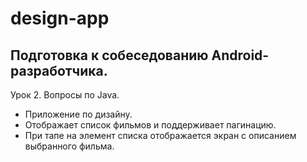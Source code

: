 # design-app
## Подготовка к собеседованию Android-разработчика.
Урок 2. Вопросы по Java.
* Приложение по дизайну.
* Отображает список фильмов и поддерживает пагинацию.
* При тапе на элемент списка отображается экран с описанием выбранного фильма.
